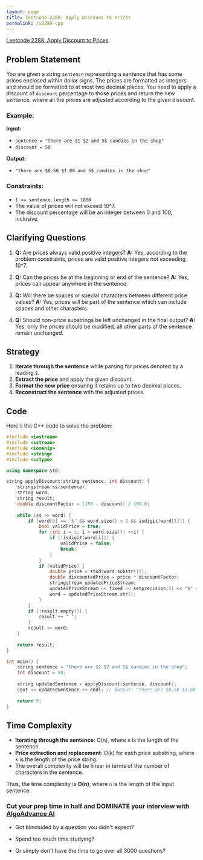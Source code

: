 ```yaml
---
layout: page
title: leetcode 2288. Apply Discount to Prices
permalink: /s2288-cpp
---
```

[Leetcode 2288. Apply Discount to Prices](https://algoadvance.github.io/algoadvance/l2288)
## Problem Statement

You are given a string `sentence` representing a sentence that has some prices enclosed within dollar signs. The prices are formatted as integers and should be formatted to at most two decimal places. You need to apply a discount of `discount` percentage to those prices and return the new sentence, where all the prices are adjusted according to the given discount.

### Example:

**Input:** 
- `sentence = "there are $1 $2 and 5$ candies in the shop"`
- `discount = 50`

**Output:** 
- `"there are $0.50 $1.00 and 5$ candies in the shop"`

### Constraints:
- `1 <= sentence.length <= 1000`
- The value of prices will not exceed 10^7.
- The discount percentage will be an integer between 0 and 100, inclusive.

## Clarifying Questions

1. **Q:** Are prices always valid positive integers?
   **A:** Yes, according to the problem constraints, prices are valid positive integers not exceeding 10^7.
   
2. **Q:** Can the prices be at the beginning or end of the sentence?
   **A:** Yes, prices can appear anywhere in the sentence.

3. **Q:** Will there be spaces or special characters between different price values?
   **A:** Yes, prices will be part of the sentence which can include spaces and other characters.

4. **Q:** Should non-price substrings be left unchanged in the final output?
   **A:** Yes, only the prices should be modified, all other parts of the sentence remain unchanged.

## Strategy

1. **Iterate through the sentence** while parsing for prices denoted by a leading `$`.
2. **Extract the price** and apply the given discount.
3. **Format the new price** ensuring it retains up to two decimal places.
4. **Reconstruct the sentence** with the adjusted prices.

## Code

Here's the C++ code to solve the problem:

```cpp
#include <iostream>
#include <sstream>
#include <iomanip>
#include <string>
#include <cctype>

using namespace std;

string applyDiscount(string sentence, int discount) {
    stringstream ss(sentence);
    string word;
    string result;
    double discountFactor = (100 - discount) / 100.0;
    
    while (ss >> word) {
        if (word[0] == '$' && word.size() > 1 && isdigit(word[1])) {
            bool validPrice = true;
            for (int i = 1; i < word.size(); ++i) {
                if (!isdigit(word[i])) {
                    validPrice = false;
                    break;
                }
            }
            if (validPrice) {
                double price = stod(word.substr(1));
                double discountedPrice = price * discountFactor;
                stringstream updatedPriceStream;
                updatedPriceStream << fixed << setprecision(2) << "$" << discountedPrice;
                word = updatedPriceStream.str();
            }
        }
        if (!result.empty()) {
            result += " ";
        }
        result += word;
    }
    
    return result;
}

int main() {
    string sentence = "there are $1 $2 and 5$ candies in the shop";
    int discount = 50;
    
    string updatedSentence = applyDiscount(sentence, discount);
    cout << updatedSentence << endl; // Output: "there are $0.50 $1.00 and 5$ candies in the shop"
    
    return 0;
}
```

## Time Complexity

- **Iterating through the sentence**: O(n), where `n` is the length of the sentence.
- **Price extraction and replacement**: O(k) for each price substring, where `k` is the length of the price string.
- The overall complexity will be linear in terms of the number of characters in the sentence.

Thus, the time complexity is **O(n)**, where `n` is the length of the input sentence.


### Cut your prep time in half and DOMINATE your interview with [AlgoAdvance AI](https://algoAdvance.com)

- Got blindsided by a question you didn't expect?

- Spend too much time studying?

- Or simply don't have the time to go over all 3000 questions?

